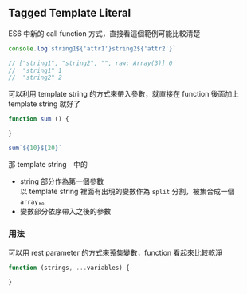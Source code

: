 ## Tagged Template Literal
ES6 中新的 call function 方式，直接看這個範例可能比較清楚

```js
console.log`string1${'attr1'}string2${'attr2'}`

// ["string1", "string2", "", raw: Array(3)] 0
//  "string1" 1 
//  "string2" 2
```

可以利用 template string 的方式來帶入參數，就直接在 function 後面加上 template string 就好了
```js
function sum () {

}

sum`${10}${20}`
```

那 template string　中的 
- string 部分作為第一個參數  
  以 template string 裡面有出現的變數作為 `split` 分割，被集合成一個 `array`，。
- 變數部分依序帶入之後的參數

### 用法
可以用 rest parameter 的方式來蒐集變數，function 看起來比較乾淨

```js
function (strings, ...variables) {

}
```
  